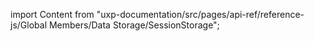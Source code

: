 
import Content from "uxp-documentation/src/pages/api-ref/reference-js/Global Members/Data Storage/SessionStorage";

<Content query="product=photoshop"/>
